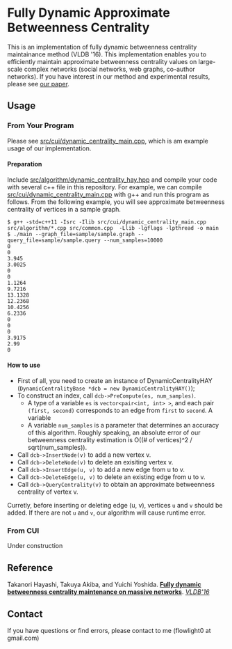 Fully Dynamic Approximate Betweenness Centrality
==============================
This is an implementation of fully dynamic betweenness centrality maintainance method (VLDB '16). This implementation enables you to efficiently maintain approximate betweenness centrality values on large-scale complex networks (social networks, web graphs, co-author networks). If you have interest in our method and experimental results, please see [our paper](http://www.vldb.org/pvldb/vol9/p48-hayashi.pdf).

## Usage
### From Your Program
Please see [src/cui/dynamic_centrality_main.cpp](https://github.com/flowlight0/fully-dynamic-betweenness-centrality/blob/master/src/cui/dynamic_centrality_main.cpp), which is am example usage of our implementation. 

#### Preparation
Include [src/algorithm/dynamic_centrality_hay.hpp](https://github.com/flowlight0/fully-dynamic-betweenness-centrality/blob/master/src/algorithm/dynamic_centrality_hay.hpp) and compile your code with several c++ file in this repository. For example, we can compile [src/cui/dynamic_centrality_main.cpp](https://github.com/flowlight0/fully-dynamic-betweenness-centrality/blob/master/src/cui/dynamic_centrality_main.cpp) with g++ and run this program as follows. From the following example, you will see approximate betweenness centrality of vertices in a sample graph. 

    $ g++ -std=c++11 -Isrc -Ilib src/cui/dynamic_centrality_main.cpp src/algorithm/*.cpp src/common.cpp  -Llib -lgflags -lpthread -o main
    $ ./main --graph_file=sample/sample.graph --query_file=sample/sample.query --num_samples=10000
    0
    0
    3.945
    3.0025
    0
    0
    1.1264
    9.7216
    13.1328
    12.2368
    10.4256
    6.2336
    0
    0
    0
    3.9175
    2.99
    0
    

#### How to use
* First of all, you need to create an instance of DynamicCentralityHAY (`DynamicCentralityBase *dcb = new DynamicCentralityHAY()`);
* To construct an index, call `dcb->PreCompute(es, num_samples)`. 
    * A type of a variable `es` is `vector<pair<int, int> >`, and each pair `(first, second)` corresponds to an edge from `first` to `second`. A variable   
    * A variable `num_samples` is a parameter that determines an accuracy of this algorithm. Roughly speaking, an absolute error of our betweenness centrality estimation is O((# of vertices)^2 / sqrt(num_samples)). 
* Call `dcb->InsertNode(v)` to add a new vertex v.
* Call `dcb->DeleteNode(v)` to delete an exisiting vertex v. 
* Call `dcb->InsertEdge(u, v)` to add a new edge from u to v.
* Call `dcb->DeleteEdge(u, v)` to delete an existing edge from u to v. 
* Call `dcb->QueryCentrality(v)` to obtain an approximate betweenness centrality of vertex v. 

Curretly, before inserting or deleting edge (u, v), vertices `u` and `v` should be added. If there are not `u` and `v`, our algorithm will cause runtime error.    

### From CUI
Under construction

## Reference 
Takanori Hayashi, Takuya Akiba, and Yuichi Yoshida. [**Fully dynamic betweenness centrality maintenance on massive networks**](http://www.vldb.org/pvldb/vol9/p48-hayashi.pdf).  [*VLDB'16*](http://vldb2016.persistent.com/)

## Contact 
If you have questions or find errors, please contact to me (flowlight0 at gmail.com)
